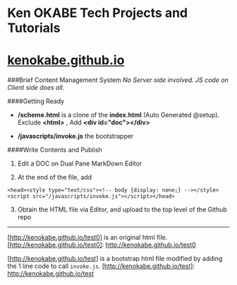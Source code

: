 Ken OKABE Tech Projects and Tutorials 
===================
[kenokabe.github.io]
==

[kenokabe.github.io]: http://kenokabe.github.io

###Brief Content Management System 
*No Server side involved. JS code on Client side does all.*

####Getting Ready

 - **/scheme.html** is a clone of the **index.html** (Auto Generated @setup).  Exclude **\<html\>** , Add **\<div id="doc"\>\</div\>**

 - **/javascripts/invoke.js** the bootstrapper

####Write Contents and Publish

 1. Edit a DOC on Dual Pane MarkDown Editor
  
 2. At the end of the file, add
 
 ```
<head><style type="text/css"><!-- body {display: none;} --></style><script src="/javascripts/invoke.js"></script></head>
 ```

 3. Obtain the HTML file via Editor, and upload to the top level of the Github repo

---
[http://kenokabe.github.io/test0] is an original html file.
[http://kenokabe.github.io/test0]: http://kenokabe.github.io/test0

[http://kenokabe.github.io/test] is a bootstrap html file modified by adding the 1 line code to call `invoke.js`.
[http://kenokabe.github.io/test]: http://kenokabe.github.io/test
